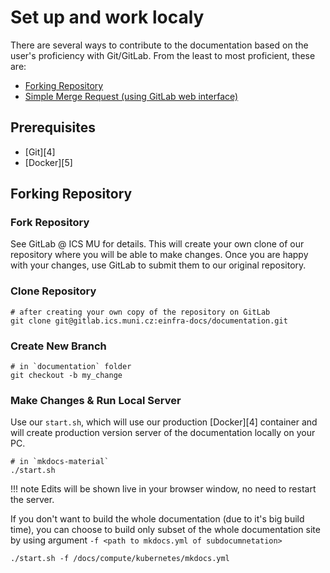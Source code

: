 # Set up and work localy

There are several ways to contribute to the documentation
based on the user's proficiency with Git/GitLab. From the least to most proficient, these are:    

- [Forking Repository](#forking-repository)    
- [Simple Merge Request (using GitLab web interface)](/#simple-merge-request-using-gitlab-web-interface)    

## Prerequisites
- [Git][4]
- [Docker][5]

## Forking Repository

### Fork Repository
See GitLab @ ICS MU for details. This will create your own clone of our repository where you will be able to make changes. Once you are happy with your changes, use GitLab to submit them to our original repository.

### Clone Repository

```console
# after creating your own copy of the repository on GitLab
git clone git@gitlab.ics.muni.cz:einfra-docs/documentation.git
```

### Create New Branch

```console
# in `documentation` folder
git checkout -b my_change
```

### Make Changes & Run Local Server

Use our `start.sh`, which will use our production [Docker][4] container and will create production version server of the documentation locally on your PC.
```console
# in `mkdocs-material`
./start.sh
```

!!! note
    Edits will be shown live in your browser window, no need to restart the server.

If you don't want to build the whole documentation (due to it's big build time), you can choose to build only subset of the whole documentation site by using argument `-f <path to mkdocs.yml of subdocumnetation>`
```console
./start.sh -f /docs/compute/kubernetes/mkdocs.yml
```
